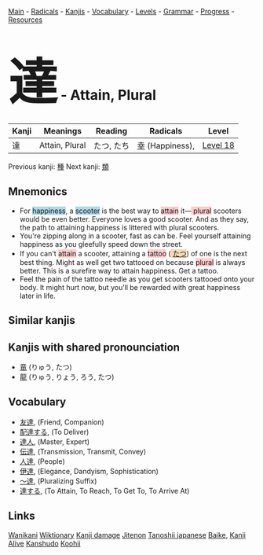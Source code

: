 <style> bigfont {font-size: 100px}</style>
[Main](../README.md) -
[Radicals](../radicals.md) -
[Kanjis](../kanjis.md) -
[Vocabulary](../vocabulary.md) -
[Levels](../levels.md) -
[Grammar](../grammar.md) - 
[Progress](../progress.md) -
[Resources](../resources.md)
# <bigfont> 達</bigfont> - Attain, Plural 

| Kanji | Meanings | Reading | Radicals | Level |
| --- | --- | --- | --- | --- |
| 達 | Attain, Plural | たつ, たち | [幸](../radicals/幸.md) (Happiness),  | [Level 18](../levels/wk_level18.md) |

Previous kanji: [種](種.md) Next kanji: [類](類.md) 

## Mnemonics
 * For <span style="background-color:#ADD8E6"> happiness</span>, a <span style="background-color:#ADD8E6"> scooter</span> is the best way to <span style="background-color:#ffcccb"> attain</span> it—<span style="background-color:#ffcccb"> plural</span> scooters would be even better. Everyone loves a good scooter. And as they say, the path to attaining happiness is littered with plural scooters.
* You're zipping along in a scooter, fast as can be. Feel yourself attaining happiness as you gleefully speed down the street.
* If you can't <span style="background-color:#ffcccb"> attain</span> a scooter, attaining a <span style="background-color:#ffcccb"> tattoo</span> (<span style="background-color:#fed8b1"> [たつ](https://jisho.org/search/たつ)</span>) of one is the next best thing. Might as well get two tattooed on because <span style="background-color:#ffcccb"> plural</span> is always better. This is a surefire way to attain happiness. Get a tattoo.
* Feel the pain of the tattoo needle as you get scooters tattooed onto your body. It might hurt now, but you’ll be rewarded with great happiness later in life.


## Similar kanjis
 


## Kanjis with shared pronounciation
 * [竜](竜.md) (りゅう, たつ)
* [龍](龍.md) (りゅう, りょう, ろう, たつ)



## Vocabulary
 * [友達](../vocabulary/達.md), (Friend, Companion)
* [配達する](../vocabulary/達.md), (To Deliver)
* [達人](../vocabulary/達.md), (Master, Expert)
* [伝達](../vocabulary/達.md), (Transmission, Transmit, Convey)
* [人達](../vocabulary/達.md), (People)
* [伊達](../vocabulary/達.md), (Elegance, Dandyism, Sophistication)
* [〜達](../vocabulary/達.md), (Pluralizing Suffix)
* [達する](../vocabulary/達.md), (To Attain, To Reach, To Get To, To Arrive At)




## Links 


[Wanikani](https://www.wanikani.com/kanji/達)
[Wiktionary](https://en.wiktionary.org/wiki/達)
[Kanji damage](http://www.kanjidamage.com/kanji/search?utf8=✓&q=達)
[Jitenon](https://jitenon.com/kanji/達)
[Tanoshii japanese](https://www.tanoshiijapanese.com/dictionary/kanji.cfm?k=達)
[Baike](https://baike.baidu.com/item/達),
[Kanji Alive](https://app.kanjialive.com/達)
[Kanshudo](https://www.kanshudo.com/searchmn?q=達)
[Koohii](https://kanji.koohii.com/study/kanji/達)
